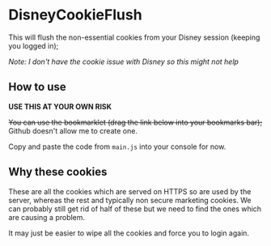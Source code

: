 # DisneyCookieFlush

This will flush the non-essential cookies from your Disney session (keeping you logged in);

*Note: I don't have the cookie issue with Disney so this might not help*

## How to use

**USE THIS AT YOUR OWN RISK**

~~You can use the bookmarklet (drag the link below into your bookmarks bar);~~ Github doesn't allow me to create one.

Copy and paste the code from `main.js` into your console for now.

## Why these cookies

These are all the cookies which are served on HTTPS so are used by the server, whereas the rest and typically non secure marketing cookies. We can probably still get rid of half of these but we need to find the ones which are causing a problem.

It may just be easier to wipe all the cookies and force you to login again.

